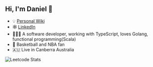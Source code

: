 ## Hi, I'm Daniel 👋

- 💡 [Personal Wiki](https://www.daniel-guo.com/)
- 🕸️ [LinkedIn](https://www.linkedin.com/in/daniel-guo-au/)
- 👨🏻‍💻 A software developer, working with TypeScript, loves Golang, functional programming(Scala)
- 🏀 Basketball and NBA fan
- 🇦🇺 Live in Canberra Australia

![Leetcode Stats](https://leetcard.jacoblin.cool/daniel5hbs?theme=nord&ext=heatmap)
